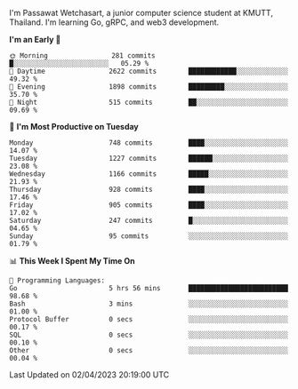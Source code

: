 
I'm Passawat Wetchasart, a junior computer science student at KMUTT, Thailand. I'm learning Go, gRPC, and web3 development.



<!--START_SECTION:waka-->
**I'm an Early 🐤** 

```text
🌞 Morning                281 commits         █░░░░░░░░░░░░░░░░░░░░░░░░   05.29 % 
🌆 Daytime                2622 commits        ████████████░░░░░░░░░░░░░   49.32 % 
🌃 Evening                1898 commits        █████████░░░░░░░░░░░░░░░░   35.70 % 
🌙 Night                  515 commits         ██░░░░░░░░░░░░░░░░░░░░░░░   09.69 % 
```
📅 **I'm Most Productive on Tuesday** 

```text
Monday                   748 commits         ████░░░░░░░░░░░░░░░░░░░░░   14.07 % 
Tuesday                  1227 commits        ██████░░░░░░░░░░░░░░░░░░░   23.08 % 
Wednesday                1166 commits        █████░░░░░░░░░░░░░░░░░░░░   21.93 % 
Thursday                 928 commits         ████░░░░░░░░░░░░░░░░░░░░░   17.46 % 
Friday                   905 commits         ████░░░░░░░░░░░░░░░░░░░░░   17.02 % 
Saturday                 247 commits         █░░░░░░░░░░░░░░░░░░░░░░░░   04.65 % 
Sunday                   95 commits          ░░░░░░░░░░░░░░░░░░░░░░░░░   01.79 % 
```


📊 **This Week I Spent My Time On** 

```text
💬 Programming Languages: 
Go                       5 hrs 56 mins       █████████████████████████   98.68 % 
Bash                     3 mins              ░░░░░░░░░░░░░░░░░░░░░░░░░   01.00 % 
Protocol Buffer          0 secs              ░░░░░░░░░░░░░░░░░░░░░░░░░   00.17 % 
SQL                      0 secs              ░░░░░░░░░░░░░░░░░░░░░░░░░   00.10 % 
Other                    0 secs              ░░░░░░░░░░░░░░░░░░░░░░░░░   00.04 % 
```


 Last Updated on 02/04/2023 20:19:00 UTC
<!--END_SECTION:waka-->

<!--
**markpassawat/markpassawat** is a ✨ _special_ ✨ repository because its `README.md` (this file) appears on your GitHub profile.

Here are some ideas to get you started:

- 🔭 I’m currently working on ...
- 🌱 I’m currently learning ...
- 👯 I’m looking to collaborate on ...
- 🤔 I’m looking for help with ...
- 💬 Ask me about ...
- 📫 How to reach me: ...
- 😄 Pronouns: He/Him
- ⚡ Fun fact: ...
-->
